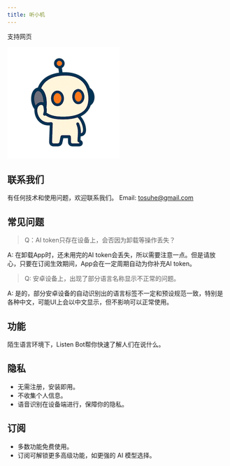 ```yaml
---
title: 听小机
---
```


支持网页

![icon](assets/icon.png)

## 联系我们

有任何技术和使用问题，欢迎联系我们。
Email: <tosuhe@gmail.com>

## 常见问题

>Q：AI token只存在设备上，会否因为卸载等操作丢失？

A: 在卸载App时，还未用完的AI token会丢失，所以需要注意一点。但是请放心，只要在订阅生效期间，App会在一定周期自动为你补充AI token。

>Q: 安卓设备上，出现了部分语言名称显示不正常的问题。

A: 是的，部分安卓设备的自动识别出的语言标签不一定和预设规范一致，特别是各种中文，可能UI上会以中文显示，但不影响可以正常使用。

## 功能

陌生语言环境下，Listen Bot帮你快速了解人们在说什么。

## 隐私
- 无需注册，安装即用。
- 不收集个人信息。
- 语音识别在设备端进行，保障你的隐私。

## 订阅
- 多数功能免费使用。
- 订阅可解锁更多高级功能，如更强的 AI 模型选择。